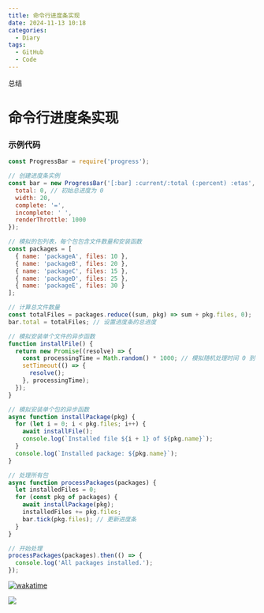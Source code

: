 ```yaml
---
title: 命令行进度条实现
date: 2024-11-13 10:18
categories:
  - Diary
tags:
  - GitHub
  - Code
---
```


总结

<!--more-->
# 命令行进度条实现


### 示例代码


```javascript
const ProgressBar = require('progress');

// 创建进度条实例
const bar = new ProgressBar('[:bar] :current/:total (:percent) :etas', {
  total: 0, // 初始总进度为 0
  width: 20,
  complete: '=',
  incomplete: ' ',
  renderThrottle: 1000
});

// 模拟的包列表，每个包包含文件数量和安装函数
const packages = [
  { name: 'packageA', files: 10 },
  { name: 'packageB', files: 20 },
  { name: 'packageC', files: 15 },
  { name: 'packageD', files: 25 },
  { name: 'packageE', files: 30 }
];

// 计算总文件数量
const totalFiles = packages.reduce((sum, pkg) => sum + pkg.files, 0);
bar.total = totalFiles; // 设置进度条的总进度

// 模拟安装单个文件的异步函数
function installFile() {
  return new Promise((resolve) => {
    const processingTime = Math.random() * 1000; // 模拟随机处理时间 0 到 1000 毫秒
    setTimeout(() => {
      resolve();
    }, processingTime);
  });
}

// 模拟安装单个包的异步函数
async function installPackage(pkg) {
  for (let i = 0; i < pkg.files; i++) {
    await installFile();
    console.log(`Installed file ${i + 1} of ${pkg.name}`);
  }
  console.log(`Installed package: ${pkg.name}`);
}

// 处理所有包
async function processPackages(packages) {
  let installedFiles = 0;
  for (const pkg of packages) {
    await installPackage(pkg);
    installedFiles += pkg.files;
    bar.tick(pkg.files); // 更新进度条
  }
}

// 开始处理
processPackages(packages).then(() => {
  console.log('All packages installed.');
});
```


[![wakatime](https://wakatime.com/badge/user/4aef0b9f-abc7-4905-975d-60e64090a2f6.svg)](https://wakatime.com/@4aef0b9f-abc7-4905-975d-60e64090a2f6)

<picture>
  <source
    srcset="https://github-readme-stats.vercel.app/api?username=duanbiao2000&show_icons=true&theme=dark"
    media="(prefers-color-scheme: dark)"
  />
  <source
    srcset="https://github-readme-stats.vercel.app/api?username=duanbiao2000&show_icons=true"
    media="(prefers-color-scheme: light), (prefers-color-scheme: no-preference)"
  />
  <img src="https://github-readme-stats.vercel.app/api?username=duanbiao2000&show_icons=true" />
</picture>